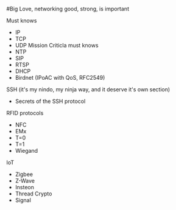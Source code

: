 #Big Love, networking good, strong, is important

Must knows
  - IP
  - TCP
  - UDP
Mission Criticla must knows
  - NTP
  - SIP
  - RTSP
  - DHCP
  - Birdnet (IPoAC with QoS, RFC2549)

SSH (it's my nindo, my ninja way, and it deserve it's own section)
  - Secrets of the SSH protocol
  
RFID protocols
  - NFC
  - EMx
  - T=0
  - T=1
  - Wiegand
  
IoT
  - Zigbee
  - Z-Wave
  - Insteon
  - Thread
Crypto
  - Signal

